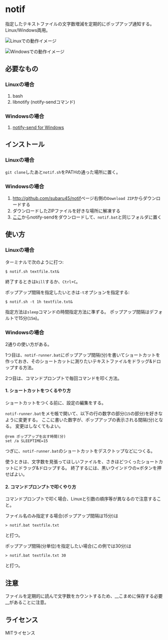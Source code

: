 # notif

指定したテキストファイルの文字数増減を定期的にポップアップ通知する。
Linux/Windows両用。

![Linuxでの動作イメージ](https://github.com/subaru45/notif/wiki/images/notif-linux.png)

![Windowsでの動作イメージ](https://github.com/subaru45/notif/wiki/images/notif-win.png)


## 必要なもの

### Linuxの場合

1. bash
2. libnotify (notify-sendコマンド)


### Windowsの場合

1. [notify-send for Windows](http://vaskovsky.ru/notify-send/en/)


## インストール

### Linuxの場合

`git clone`したあと`notif.sh`をPATHの通った場所に置く。

### Windowsの場合

1. <http://github.com/subaru45/notif>ページ右側の`Download ZIP`からダウンロードする
2. ダウンロードしたZIPファイルを好きな場所に解凍する
3. [ここ](http://vaskovsky.ru/notify-send/en/)からnotify-sendをダウンロードして、`notif.bat`と同じフォルダに置く


## 使い方

### Linuxの場合

ターミナルで次のように打つ:

    $ notif.sh textfile.txt&

終了するときは`kill`するか、`Ctrl+C`。

ポップアップ間隔を指定したいときは`-t`オプションを指定する:

    $ notif.sh -t 1h textfile.txt&

指定方法は`sleep`コマンドの時間指定方法に準ずる。
ポップアップ間隔はデフォルトで15分(`15m`)。


### Windowsの場合

2通りの使い方がある。

1つ目は、`notif-runner.bat`にポップアップ間隔(分)を書いてショートカットを作っておき、そのショートカットに測りたいテキストファイルをドラッグ&ドロップする方法。

2つ目は、コマンドプロンプトで毎回コマンドを叩く方法。

#### 1. ショートカットをつくるやり方

ショートカットをつくる前に、設定の編集をする。

`notif-runner.bat`をメモ帳で開いて、以下の行の数字の部分(`15`の部分)を好きなように変更する。
ここに書いた数字が、ポップアップの表示される間隔(分)となる。
変更はしなくてもよい。

    @rem ポップアップを出す時間(分)
    set /a SLEEPTIME=15

つぎに、`notif-runner.bat`のショートカットをデスクトップなどにつくる。

使うときは、文字数を見張ってほしいファイルを、さきほどつくったショートカットにドラッグ&ドロップする。
終了するには、黒いウインドウの×ボタンを押せばよい。


#### 2. コマンドプロンプトで叩くやり方

コマンドプロンプトで叩く場合、Linuxと引数の順序等が異なるので注意すること。

ファイル名のみ指定する場合(ポップアップ間隔は15分)は

    > notif.bat textfile.txt

と打つ。

ポップアップ間隔(分単位)を指定したい場合(この例では30分)は

    > notif.bat textfile.txt 30

と打つ。


## 注意

ファイルを定期的に読んで文字数をカウントするため、__こまめに保存する必要__があることに注意。


## ライセンス

MITライセンス
